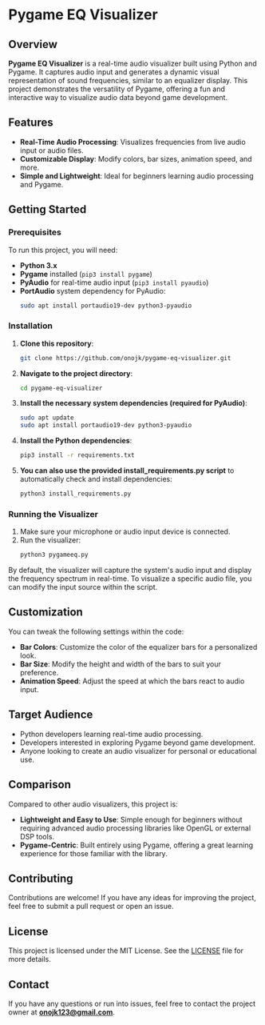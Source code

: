 # Pygame EQ Visualizer

## Overview
**Pygame EQ Visualizer** is a real-time audio visualizer built using Python and Pygame. It captures audio input and generates a dynamic visual representation of sound frequencies, similar to an equalizer display. This project demonstrates the versatility of Pygame, offering a fun and interactive way to visualize audio data beyond game development.

## Features
- **Real-Time Audio Processing**: Visualizes frequencies from live audio input or audio files.
- **Customizable Display**: Modify colors, bar sizes, animation speed, and more.
- **Simple and Lightweight**: Ideal for beginners learning audio processing and Pygame.

## Getting Started

### Prerequisites

To run this project, you will need:

- **Python 3.x**
- **Pygame** installed (`pip3 install pygame`)
- **PyAudio** for real-time audio input (`pip3 install pyaudio`)
- **PortAudio** system dependency for PyAudio:
    ```bash
    sudo apt install portaudio19-dev python3-pyaudio
    ```

### Installation

1. **Clone this repository**:
    ```bash
    git clone https://github.com/onojk/pygame-eq-visualizer.git
    ```

2. **Navigate to the project directory**:
    ```bash
    cd pygame-eq-visualizer
    ```

3. **Install the necessary system dependencies (required for PyAudio)**:
    ```bash
    sudo apt update
    sudo apt install portaudio19-dev python3-pyaudio
    ```

4. **Install the Python dependencies**:
    ```bash
    pip3 install -r requirements.txt
    ```

5. **You can also use the provided install_requirements.py script** to automatically check and install dependencies:
    ```bash
    python3 install_requirements.py
    ```

### Running the Visualizer

1. Make sure your microphone or audio input device is connected.
2. Run the visualizer:
    ```bash
    python3 pygameeq.py
    ```

By default, the visualizer will capture the system's audio input and display the frequency spectrum in real-time. To visualize a specific audio file, you can modify the input source within the script.

## Customization

You can tweak the following settings within the code:

- **Bar Colors**: Customize the color of the equalizer bars for a personalized look.
- **Bar Size**: Modify the height and width of the bars to suit your preference.
- **Animation Speed**: Adjust the speed at which the bars react to audio input.

## Target Audience

- Python developers learning real-time audio processing.
- Developers interested in exploring Pygame beyond game development.
- Anyone looking to create an audio visualizer for personal or educational use.

## Comparison

Compared to other audio visualizers, this project is:

- **Lightweight and Easy to Use**: Simple enough for beginners without requiring advanced audio processing libraries like OpenGL or external DSP tools.
- **Pygame-Centric**: Built entirely using Pygame, offering a great learning experience for those familiar with the library.

## Contributing

Contributions are welcome! If you have any ideas for improving the project, feel free to submit a pull request or open an issue.

## License

This project is licensed under the MIT License. See the [LICENSE](LICENSE) file for more details.

## Contact

If you have any questions or run into issues, feel free to contact the project owner at **onojk123@gmail.com**.

